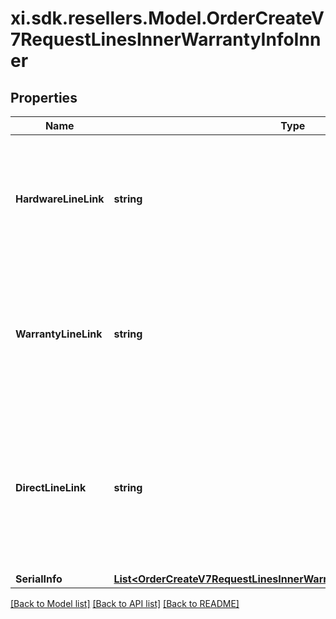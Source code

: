 # xi.sdk.resellers.Model.OrderCreateV7RequestLinesInnerWarrantyInfoInner

## Properties

Name | Type | Description | Notes
------------ | ------------- | ------------- | -------------
**HardwareLineLink** | **string** | Customer line number of the warranty product in this request for linkage, either hardwareLineLink or warrantyLineLink can be used in a line | [optional] 
**WarrantyLineLink** | **string** | Customer line number of the hardware product in this request for linkage, either hardwareLineLink or warrantyLineLink can be used in a line. | [optional] 
**DirectLineLink** | **string** | Unique value to link hardware and warranty lines. Should be used only when products are purchased from both Ingram and/or vendor but the warranty is purchased through Ingram for them. | [optional] 
**SerialInfo** | [**List&lt;OrderCreateV7RequestLinesInnerWarrantyInfoInnerSerialInfoInner&gt;**](OrderCreateV7RequestLinesInnerWarrantyInfoInnerSerialInfoInner.md) |  | [optional] 

[[Back to Model list]](../README.md#documentation-for-models) [[Back to API list]](../README.md#documentation-for-api-endpoints) [[Back to README]](../README.md)

